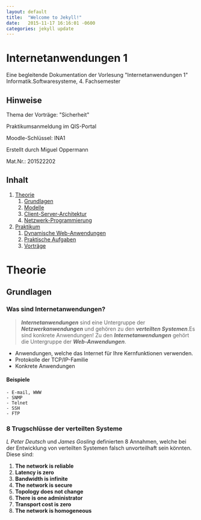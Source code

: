 ```yaml
---
layout: default
title:  "Welcome to Jekyll!"
date:   2015-11-17 16:16:01 -0600
categories: jekyll update
---
```


# Internetanwendungen 1

Eine begleitende Dokumentation der Vorlesung "Internetanwendungen 1" 
Informatik.Softwaresysteme, 4. Fachsemester 

## Hinweise

Thema der Vorträge: "Sicherheit"

Praktikumsanmeldung im QIS-Portal

Moodle-Schlüssel: INA1

Erstellt durch
Miguel Oppermann

Mat.Nr.: 201522202

## Inhalt

1. [Theorie](#Theorie)
	1. [Grundlagen](#Grundlagen)
	2. [Modelle](#Modelle)
	3. [Client-Server-Architektur](#Client-Server-Architektur)
	4. [Netzwerk-Programmierung](#Netzwerk-Programmierung)
2. [Praktikum](#Praktikum)
	1. [Dynamische Web-Anwendungen](#DynamischeWeb-Anwendungen)
	2. [Praktische Aufgaben](#PraktischeAufgaben)
	3. [Vorträge](#Vorträge)

# Theorie

## Grundlagen

### Was sind Internetanwendungen?
 
>***Internetanwendungen*** sind eine Untergruppe der ***Netzwerkanwendungen*** und gehören zu den ***verteilten Systemen***.Es sind konkrete Anwendungen!
Zu den ***Internetanwendungen*** gehört die Untergruppe der ***Web-Anwendungen***.

- Anwendungen, welche das Internet für Ihre Kernfunktionen verwenden.
- Protokolle der TCP/IP-Familie
- Konkrete Anwendungen

#### Beispiele
	- E-mail, WWW
	- SNMP
	- Telnet
	- SSH
	- FTP


### 8 Trugschlüsse der verteilten Systeme
*L Peter Deutsch* und *James Gosling* definierten 8 Annahmen, welche bei der Entwicklung von verteilten Systemen falsch unvorteilhaft sein könnten.
Diese sind:
1. **The network is reliable**
2. **Latency is zero**
3. **Bandwidth is infinite**
4. **The network is secure**
5. **Topology does not change**
6. **There is one administrator**
7. **Transport cost is zero**
8. **The network is homogeneous** 

